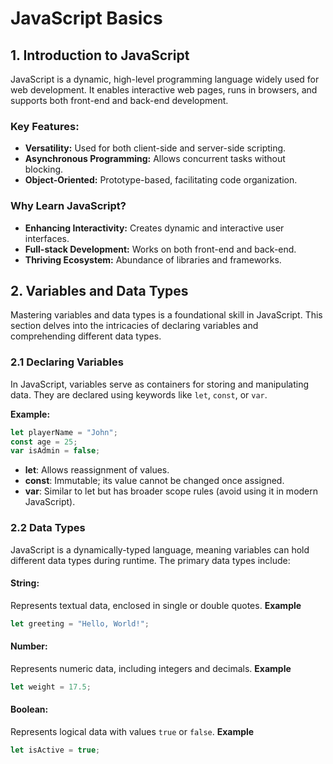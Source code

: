 # JavaScript Basics

## 1. Introduction to JavaScript
JavaScript is a dynamic, high-level programming language widely used for web development. It enables interactive web pages, runs in browsers, and supports both front-end and back-end development.

### Key Features:

- **Versatility:** Used for both client-side and server-side scripting.
- **Asynchronous Programming:** Allows concurrent tasks without blocking.
- **Object-Oriented:** Prototype-based, facilitating code organization.

### Why Learn JavaScript?

- **Enhancing Interactivity:** Creates dynamic and interactive user interfaces.
- **Full-stack Development:** Works on both front-end and back-end.
- **Thriving Ecosystem:** Abundance of libraries and frameworks.


## 2. Variables and Data Types

Mastering variables and data types is a foundational skill in JavaScript. This section delves into the intricacies of declaring variables and comprehending different data types.

### 2.1 Declaring Variables

In JavaScript, variables serve as containers for storing and manipulating data. They are declared using keywords like `let`, `const`, or `var`.

**Example:**
```javascript
let playerName = "John";
const age = 25;
var isAdmin = false;
```

- **let**: Allows reassignment of values.
- **const**: Immutable; its value cannot be changed once assigned.
- **var**: Similar to let but has broader scope rules (avoid using it in modern JavaScript).

### 2.2 Data Types
JavaScript is a dynamically-typed language, meaning variables can hold different data types during runtime. The primary data types include:

#### String:
Represents textual data, enclosed in single or double quotes.
**Example**
```javascript
let greeting = "Hello, World!";
```

#### Number:
Represents numeric data, including integers and decimals.
**Example**
```javascript
let weight = 17.5;
```

#### Boolean:
Represents logical data with values `true` or `false`.
**Example**
```javascript
let isActive = true;
```
